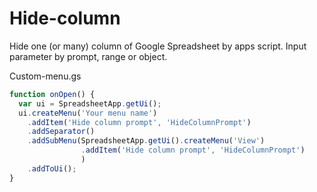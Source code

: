 # Hide-column
Hide one (or many) column of Google Spreadsheet by apps script. Input parameter by prompt, range or object.

Custom-menu.gs
```javascript
function onOpen() {
  var ui = SpreadsheetApp.getUi();
  ui.createMenu('Your menu name')
    .addItem('Hide column prompt', 'HideColumnPrompt')
    .addSeparator()
    .addSubMenu(SpreadsheetApp.getUi().createMenu('View')
                .addItem('Hide column prompt', 'HideColumnPrompt')
                )
    .addToUi();
}
```
